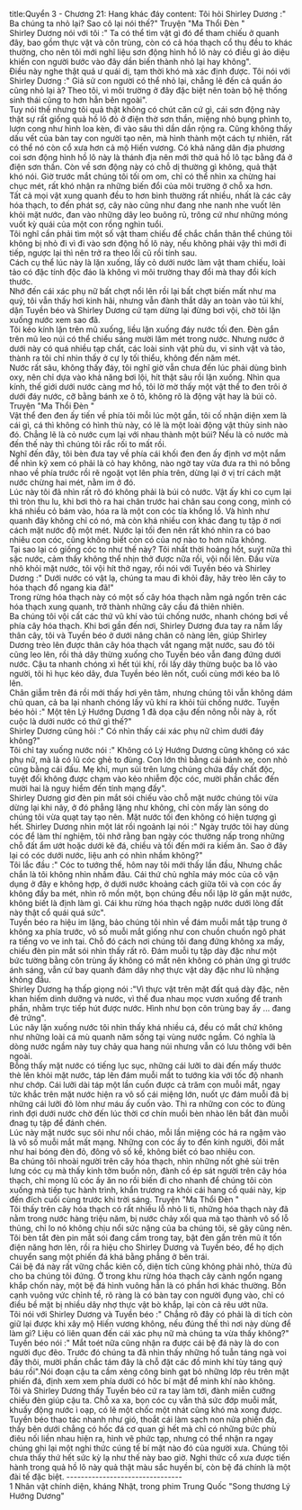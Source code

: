 title:Quyển 3 - Chương 21: Hang khác đáy
content:
Tôi hỏi Shirley Dương :" Ba chúng ta nhỏ lại? Sao cô lại nói thế?" Truyện "Ma Thổi Đèn " <br>Shirley Dương nói với tôi :" Ta có thể tìm vật gì đó để tham chiếu ở quanh đây, bao gồm thực vật và côn trùng, còn có cả hóa thạch cổ thụ đều to khác thường, cho nên tôi mới nghĩ liệu sơn động hình hồ lô này có điều gì ảo diệu khiến con người bước vào đây dần biến thành nhỏ lại hay không".<br>Điều này nghe thật quá ư quái dị, tạm thời khó mà xác định được. Tôi nói với Shirley Dương :" Giả sử con người có thể nhỏ lại, chẳng lẽ đến cả quần áo cũng nhỏ lại à? Theo tôi, vì môi trường ở đây đặc biệt nên toàn bộ hệ thống sinh thái cũng to hơn hẳn bên ngoài".<br>Tuy nói thế nhưng tôi quả thật không có chút căn cứ gì, cái sơn động này thật sự rất giống quả hồ lô đỏ ở điện thờ sơn thần, miệng nhỏ bụng phình to, lượn cong như hình loa kèn, đi vào sâu thì dần dần rộng ra. Cũng không thấy dấu vết của bàn tay con người tạo nên, mà hình thành một cách tự nhiên, rất có thể nó còn cổ xưa hơn cả mộ Hiến vương. Có khả năng dân địa phương coi sơn động hình hồ lô này là thánh địa nên mới thờ quả hồ lô tạc bằng đá ở điện sơn thần. Còn về sơn động này có chỗ dị thường gì không, quả thật khó nói. Giờ trước mắt chúng tôi tối om om, chỉ có thể nhìn xa chừng hai chục mét, rất khó nhận ra những biến đổi của môi trường ở chỗ xa hơn.<br>Tất cả mọi vật xung quanh đều to hơn bình thường rất nhiều, nhất là các cây hóa thạch, to đến phát sợ, cây nào cũng như đang nhe nanh nhe vuốt lên khỏi mặt nước, đan vào những dây leo buông rủ, trông cứ như những móng vuốt kỳ quái của một con rồng nghìn tuổi.<br>Tôi nghĩ cần phải tìm một số vật tham chiếu để chắc chắn thân thể chúng tôi không bị nhỏ đi vì đi vào sơn động hồ lô này, nếu không phải vậy thì mới đi tiếp, ngược lại thì nên trở ra theo lối cũ rồi tính sau.<br>Cách cụ thể lúc này là lặn xuống, lấy cỏ dưới nước làm vật tham chiếu, loài tảo có đặc tính độc đáo là không vì môi trường thay đổi mà thay đổi kích thước.<br>Nhớ đến cái xác phụ nữ bất chợt nổi lên rồi lại bất chợt biến mất như ma quỷ, tôi vẫn thấy hơi kinh hãi, nhưng vẫn đành thắt dây an toàn vào túi khí, dặn Tuyền béo và Shirley Dương cứ tạm dừng lại đừng bơi vội, chờ tôi lặn xuống nước xem sao đã.<br>Tôi kéo kính lặn trên mũ xuống, liều lặn xuống đáy nước tối đen. Đèn gắn trên mũ leo núi có thể chiểu sáng mười lăm mét trong nước. Nhưng nước ở dưới này có quá nhiều tạp chất, các loài sinh vật phù du, vi sinh vật và tảo, thành ra tôi chỉ nhìn thấy ở cự ly tối thiểu, không đến năm mét.<br>Nước rất sâu, không thấy đáy, tôi nghĩ giờ vẫn chưa đến lúc phải dùng bình oxy, nên chỉ dựa vào khả năng bơi lội, hít thật sâu rồi lặn xuống. Nhìn qua kính, thế giới dưới nước càng mơ hồ, tôi lờ mờ thấy một vật thể to đen trôi ở dưới đáy nước, cỡ bằng bánh xe ô tô, không rõ là động vật hay là búi cỏ. Truyện "Ma Thổi Đèn " <br>Vật thể đen đen ấy tiến về phía tôi mỗi lúc một gần, tôi cố nhận diện xem là cái gì, cá thì không có hình thù này, có lẽ là một loài động vật thủy sinh nào đó. Chẳng lẽ là cỏ nước cụm lại với nhau thành một búi? Nếu là cỏ nước mà đến thế này thì chúng tôi rắc rối to mất rồi.<br>Nghĩ đến đây, tôi bèn đưa tay về phía cái khối đen đen ấy định vơ một nắm để nhìn kỹ xem có phải là cỏ hay không, nào ngờ tay vừa đưa ra thì nó bỗng nhao về phía trước rồi rẽ ngoặt vọt lên phía trên, dừng lại ở vị trí cách mặt nước chừng hai mét, nằm im ở đó.<br>Lúc này tôi đã nhìn rất rõ đó không phải là búi cỏ nước. Vật ấy khi co cụm lại thì tròn thu lu, khi bơi thò ra hai chân trước hai chân sau cong cong, mình có khá nhiều cỏ bám vào, hóa ra là một con cóc tía khổng lồ. Và hình như quanh đây không chỉ có nó, mà còn khá nhiều con khác đang tụ tập ở nơi cách mặt nước độ một mét. Nước lại tối đen nên rất khó nhìn ra có bao nhiêu con cóc, cũng không biết còn có của nợ nào to hơn nữa không.<br>Tại sao lại có giống cóc to như thế này? Tôi nhất thời hoảng hốt, suýt nữa thì sặc nước, cảm thấy không thể nhịn thở được nữa rồi, vội nổi lên. Đầu vừa nhô khỏi mặt nước, tôi vội hít thở ngay, rồi nói với Tuyền béo và Shirley Dương :" Dưới nước có vật lạ, chúng ta mau đi khỏi đây, hãy trèo lên cây to hóa thạch đổ ngang kia đã!"<br>Trong rừng hóa thạch này có một số cây hóa thạch nằm ngả ngốn trên các hóa thạch xung quanh, trở thành những cây cầu đá thiên nhiên.<br>Ba chúng tôi vội cất các thứ vũ khí vào túi chống nước, nhanh chóng bơi về phía cây hóa thạch. Khi bơi gần đến nơi, Shirley Dương đưa tay ra nắm lấy thân cây, tôi và Tuyền béo ở dưới nâng chân cô nàng lên, giúp Shirley Dương trèo lên được thân cây hóa thạch vắt ngang mặt nước, sau đó tôi cũng leo lên, rồi thả dây thừng xuống cho Tuyền béo vẫn đang đứng dưới nước. Cậu ta nhanh chóng xì hết túi khí, rồi lấy dây thừng buộc ba lô vào người, tôi hì hục kéo dây, đưa Tuyền béo lên nốt, cuối cùng mới kéo ba lô lên.<br>Chân giẫm trên đá rồi mới thấy hơi yên tâm, nhưng chúng tôi vẫn không dám chủ quan, cả ba lại nhanh chóng lấy vũ khí ra khỏi túi chống nước. Tuyền béo hỏi :" Một tên Lý Hướng Dương 1 đã dọa cậu đến nông nỗi này à, rốt cuộc là dưới nước có thứ gì thế?"<br>Shirley Dương cũng hỏi :" Có nhìn thấy cái xác phụ nữ chìm dưới đáy không?"<br>Tôi chỉ tay xuống nước nói :" Không có Lý Hướng Dương cũng không có xác phụ nữ, mà là có lũ cóc ghẻ to đùng. Con lớn thì bằng cái bánh xe, con nhỏ cũng bằng cái đấu. Mẹ khỉ, mụn sủi trên lưng chúng chứa đầy chất độc, tuyệt đối không được chạm vào kẻo nhiễm độc cóc, mười phần chắc đến mười hai là nguy hiểm đến tính mạng đấy".<br>Shirley Dương giơ đèn pin mắt sói chiếu vào chỗ mặt nước chúng tôi vừa dừng lại khi nãy, ở đó phẳng lặng như không, chỉ còn mấy làn sóng do chúng tôi vừa quạt tay tạo nên. Mặt nước tối đen không có hiện tượng gì hết. Shirley Dương nhìn một lát rồi ngoảnh lại nói :" Ngày trước tôi hay dùng cóc để làm thí nghiệm, tôi nhớ rằng ban ngày cóc thường nấp trong những chỗ đất ẩm ướt hoặc dưới kẽ đá, chiều và tối đến mới ra kiếm ăn. Sao ở đây lại có cóc dưới nước, liệu anh có nhìn nhầm không?"<br>Tôi lắc đầu :" Cóc to tướng thế, hôm nay tôi mới thấy lần đầu, Nhưng chắc chắn là tôi không nhìn nhầm đâu. Cái thứ chủ nghĩa máy móc của cô vận dụng ở đây e không hợp, ở dưới nước khoảng cách giữa tôi và con cóc ấy không đầy ba mét, nhìn rõ mồn một, bọn chúng đều nổi lập lờ gần mặt nước, không biết là định làm gì. Cái khu rừng hóa thạch ngập nước dưới lòng đất này thật cổ quái quá sức".<br>Tuyền béo ra hiệu im lặng, bảo chúng tôi nhìn về đám muỗi mắt tập trung ở không xa phía trước, vô số muỗi mắt giống như con chuồn chuồn ngô phát ra tiếng vo ve inh tai. Chỗ đó cách nơi chúng tôi đang đứng không xa mấy, chiếu đèn pin mắt sói nhìn thấy rất rõ. Đám muỗi tụ tập dày đặc như một bức tường bằng côn trùng ấy không có mắt nên không có phản ứng gì trước ánh sáng, vẫn cứ bay quanh đám dây nhợ thực vật dày đặc như lũ nhặng không đầu.<br>Shirley Dương hạ thấp giọng nói :"Vì thực vật trên mặt đất quá dày đặc, nên khan hiếm dinh dưỡng và nước, vì thế đua nhau mọc vươn xuống để tranh phần, nhằm trực tiếp hút được nước. Hình như bọn côn trùng bay ấy ... đang đẻ trứng".<br>Lúc nãy lặn xuống nước tôi nhìn thấy khá nhiều cá, đều có mắt chứ không như những loài cá mù quanh năm sống tại vùng nước ngầm. Có nghĩa là dòng nước ngầm này tuy chảy qua hang núi nhưng vẫn có lưu thông với bên ngoài.<br>Bỗng thấy mặt nước có tiếng lục sục, những cái lưỡi to dài đến mấy thước thè lên khỏi mặt nước, táp lên đám muỗi mắt to tướng kia với tốc độ nhanh như chớp. Cái lưỡi dài táp một lần cuốn được cả trăm con muỗi mắt, ngay tức khắc trên mặt nước hiện ra vô số cái miệng lớn, nuốt ực đám muỗi đã bị những cái lưỡi đỏ lòm như máu ấy cuốn vào. Thì ra những con cóc to đùng rình đợi dưới nước chờ đến lúc thời cơ chín muồi bèn nhào lên bắt đàn muỗi đnag tụ tập để đánh chén.<br>Lúc này mặt nước sục sôi như nồi cháo, mỗi lần miệng cóc há ra ngậm vào là vô số muỗi mắt mất mạng. Những con cóc ấy to đến kinh người, đôi mắt như hai bóng đèn đỏ, đông vô số kể, không biết có bao nhiêu con.<br>Ba chúng tôi nhoài người trên cây hóa thạch, nhìn những nốt ghẻ sùi trên lưng cóc cụ mà thấy kinh tởm buồn nôn, đành cố ép sát người trên cây hóa thạch, chỉ mong lũ cóc ấy ăn no rồi biến đi cho nhanh để chúng tôi còn xuống mà tiếp tục hành trình, khẩn trương ra khỏi cái hang cổ quái này, kịp đến đích cuối cùng trước khi trời sáng. Truyện "Ma Thổi Đèn " <br>Tôi thấy trên cây hóa thạch có rất nhiều lỗ nhỏ li ti, những hóa thạch này đã nằm trong nước hàng triệu năm, bị nước chảy xối qua mà tạo thành vô số lỗ thủng, chỉ lo nó không chịu nổi sức nặng của ba chúng tôi, sẽ gãy cũng nên.<br>Tôi bèn tắt đèn pin mắt sói đang cầm trong tay, bật đèn gắn trên mũ ít tốn điện năng hơn lên, rồi ra hiệu cho Shirley Dương và Tuyền béo, để họ dịch chuyển sang một phiến đá khá bằng phẳng ở bên trái.<br>Cái bệ đá này rất vững chắc kiên cố, diện tích cũng không phải nhỏ, thừa đủ cho ba chúng tôi đứng. Ở trong khu rừng hóa thạch cây cành ngổn ngang khắp chốn này, một bệ đá hình vuông hẳn là có phần hơi khác thường. Bốn cạnh vuông vức chỉnh tề, rõ ràng là có bàn tay con người đụng vào, chỉ có điều bề mặt bị nhiều dây nhợ thực vật bò khắp, lại còn cả rêu ướt nữa.<br>Tôi nói với Shirley Dương và Tuyền béo :" Chẳng rõ đây có phải là di tích còn giữ lại được khi xây mộ Hiến vương không, nếu đúng thế thì nơi này dùng để làm gì? Liệu có liên quan đến cái xác phụ nữ mà chúng ta vừa thấy không?"<br>Tuyền béo nói :" Mắt toét nữa cũng nhận ra được cái bệ đá này là do con người đục đẽo. Trước đó chúng ta đã nhìn thấy những hố tuẫn táng ngà voi đấy thôi, mười phần chắc tám đây là chỗ đặt các đồ minh khí tùy táng quý báu rồi".Nói đoạn cậu ta cầm xẻng công binh gạt bỏ những lớp rêu trên mặt phiến đá, định xem xem phía dưới có hốc bí mật để minh khí nào không.<br>Tôi và Shirley Dương thấy Tuyền béo cứ ra tay làm tới, đành miễn cưỡng chiếu đèn giúp cậu ta. Chỗ xa xa, bọn cóc cụ vẫn thả sức đớp muỗi mắt, khuấy động nước ì oạp, có lẽ một chốc một nhát cũng khó mà xong được.<br>Tuyền béo thao tác nhanh như gió, thoắt cái làm sạch non nửa phiến đá, thấy bên dưới chẳng có hốc đá cơ quan gì hết mà chỉ có những bức phù điêu nối liền nhau hiện ra, hình vẽ phức tạp, nhưng có thể nhận ra ngay chúng ghi lại một nghi thức cúng tế bí mật nào đó của người xưa. Chúng tôi chưa thấy thứ hết sức kỳ lạ như thế này bao giờ. Nghi thức cổ xưa được tiến hành trong quả hồ lô này quả thật màu sắc huyền bí, còn bệ đá chính là một đài tế đặc biệt. --------------------------------<br>1 Nhân vật chính diện, kháng Nhật, trong phim Trung Quốc "Song thương Lý Hướng Dương"